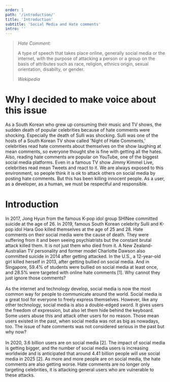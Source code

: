 ```yaml
---
order: 1
path: '/introduction/'
title: 'Introduction'
subtitle: 'Social Media and Hate comments'
intro: ''
---
```

<blockquote class="column-span">
<i>Hate Comment:</i>
  <p>A type of speech that takes place online, generally social media or the internet, with the purpose of attacking a person or a group on the basis of attributes such as race, religion, ethnics origin, sexual orientation, disabilty, or gender.
  </p>
  <cite> Wekipedia </cite>
</blockquote>

# Why I decided to make voice about this issue

As a South Korean who grew up consuming their music and TV shows, the sudden death of popular celebrities because of hate comments were shocking. Especially the death of Sulli was shocking. Sulli was one of the hosts of a South Korean TV show called 'Night of Hate Comments,' celebrities read hate comments about themselves on the show laughing at mean comments, so everyone thought she is fine with getting all the hates. Also, reading hate comments are popular on YouTube, one of the biggest social media platforms. Even in a famous TV show Jimmy Kimmel Live, celebrities read mean Tweets and react to it. We are always exposed to this environment, so people think it is ok to attack others on social media by posting hate comments. But this has been killing innocent people. As a user, as a developer, as a human, we must be respectful and responsible.

# Introduction

In 2017, Jong Hyun from the famous K-pop idol group SHINee committed suicide at the age of 26. In 2019, famous South Korean celebrity Sulli and K-pop idol Hara Goo killed themselves at the age of 25 and 28. Hate comments on their social media were the cause of death. They were suffering from it and been seeing psychiatrists but the constant brutal attack killed them. It is not just them who died from it. A New Zealand-Australian TV personality and former model Charlotte Dawson also committed suicide in 2014 after getting attacked. In the U.S., a 12-year-old girl killed herself in 2013, after getting bullied on social media. And in Singapore, 59.4% of students were bullied on social media at least once, and 28.5% were targeted with online hate comments [1]. Why cannot they just ignore those comments?
<br />
<br />As the internet and technology develop, social media is now the most common way for people to communicate around the world. Social media is a great tool for everyone to freely express themselves. However, like any other technology, social media is also a double-edged sword. It gives users the freedom of expression, but also let them hide behind the keyboard. Some users abuse this and attack other users for no reason. Those mean users existed in the past, when social media was not as big as nowadays, too. The issue of hate comments was not considered serious in the past but why now?
<br />
<br />
In 2020, 3.6 billion users are on social media [2]. The impact of social media is getting bigger, and the number of social media users is increasing worldwide and is anticipated that around 4.41 billion people will use social media in 2025 [2]. As more and more people are on social media, the hate comments are also getting worse. Hate comments are no longer only targeting celebrities, it is attacking general users who are vulnerable to these attacks. 